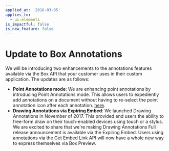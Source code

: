 ```yaml
---
applied_at: '2018-03-05'
applies_to:
  - ui-elements
is_impactful: false
is_new_feature: false
---
```

# Update to Box Annotations

We will be introducing two enhancements to the annotations features available
via the Box API that your customer uses in their custom application. The
updates are as follows:

* **Point Annotations mode**: We are enhancing point annotations by introducing
  Point Annotations mode. This allows users to expediently add annotations on a
  document without having to re-select the point annotation icon after each
  annotation. [here](guide://embed/ui-elements).
* **Drawing Annotations via Expiring Embed**: We launched Drawing Annotations
  in November of 2017. This provided end users the ability to free-form draw on
  their touch-enabled devices using touch or a stylus. We are excited to share
  that we're making Drawing Annotations Full release announcement is available
  via the Expiring Embed. Users using annotations via the Get Embed Link API will
  now have a whole new way to express themselves via Box Preview.
